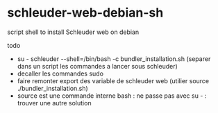 # schleuder-web-debian-sh
script shell to install Schleuder web on debian 

todo
- su - schleuder --shell=/bin/bash -c bundler_installation.sh
(separer dans un script les commandes a lancer sous schleuder)
- decaller les commandes sudo
- faire remonter export des variable de schleuder web 
(utilier source ./bundler_installation.sh)
- source est une commande interne bash : ne passe pas avec su - : trouver une autre solution
